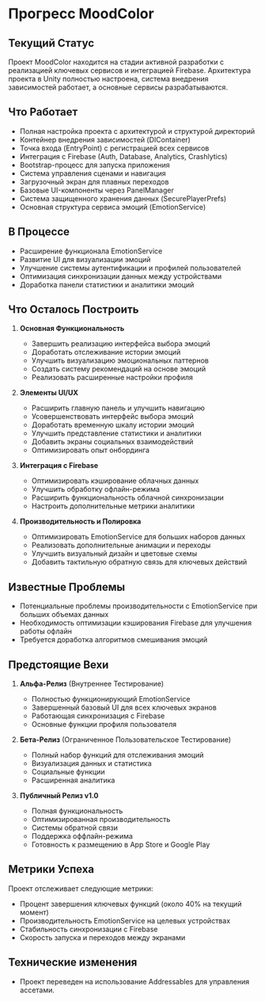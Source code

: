# Прогресс MoodColor

## Текущий Статус
Проект MoodColor находится на стадии активной разработки с реализацией ключевых сервисов и интеграцией Firebase. Архитектура проекта в Unity полностью настроена, система внедрения зависимостей работает, а основные сервисы разрабатываются.

## Что Работает
- Полная настройка проекта с архитектурой и структурой директорий
- Контейнер внедрения зависимостей (DIContainer)
- Точка входа (EntryPoint) с регистрацией всех сервисов
- Интеграция с Firebase (Auth, Database, Analytics, Crashlytics)
- Bootstrap-процесс для запуска приложения
- Система управления сценами и навигация
- Загрузочный экран для плавных переходов
- Базовые UI-компоненты через PanelManager
- Система защищенного хранения данных (SecurePlayerPrefs)
- Основная структура сервиса эмоций (EmotionService)

## В Процессе
- Расширение функционала EmotionService
- Развитие UI для визуализации эмоций
- Улучшение системы аутентификации и профилей пользователей
- Оптимизация синхронизации данных между устройствами
- Доработка панели статистики и аналитики эмоций

## Что Осталось Построить
1. **Основная Функциональность**
   - Завершить реализацию интерфейса выбора эмоций
   - Доработать отслеживание истории эмоций
   - Улучшить визуализацию эмоциональных паттернов
   - Создать систему рекомендаций на основе эмоций
   - Реализовать расширенные настройки профиля

2. **Элементы UI/UX**
   - Расширить главную панель и улучшить навигацию
   - Усовершенствовать интерфейс выбора эмоций
   - Доработать временную шкалу истории эмоций
   - Улучшить представление статистики и аналитики
   - Добавить экраны социальных взаимодействий
   - Оптимизировать опыт онбординга

3. **Интеграция с Firebase**
   - Оптимизировать кэширование облачных данных
   - Улучшить обработку офлайн-режима
   - Расширить функциональность облачной синхронизации
   - Настроить дополнительные метрики аналитики

4. **Производительность и Полировка**
   - Оптимизировать EmotionService для больших наборов данных
   - Реализовать дополнительные анимации и переходы
   - Улучшить визуальный дизайн и цветовые схемы
   - Добавить тактильную обратную связь для ключевых действий

## Известные Проблемы
- Потенциальные проблемы производительности с EmotionService при больших объемах данных
- Необходимость оптимизации кэширования Firebase для улучшения работы офлайн
- Требуется доработка алгоритмов смешивания эмоций

## Предстоящие Вехи
1. **Альфа-Релиз** (Внутреннее Тестирование)
   - Полностью функционирующий EmotionService
   - Завершенный базовый UI для всех ключевых экранов
   - Работающая синхронизация с Firebase
   - Основные функции профиля пользователя

2. **Бета-Релиз** (Ограниченное Пользовательское Тестирование)
   - Полный набор функций для отслеживания эмоций
   - Визуализация данных и статистика
   - Социальные функции
   - Расширенная аналитика

3. **Публичный Релиз v1.0**
   - Полная функциональность
   - Оптимизированная производительность
   - Системы обратной связи
   - Поддержка оффлайн-режима
   - Готовность к размещению в App Store и Google Play

## Метрики Успеха
Проект отслеживает следующие метрики:
- Процент завершения ключевых функций (около 40% на текущий момент)
- Производительность EmotionService на целевых устройствах
- Стабильность синхронизации с Firebase
- Скорость запуска и переходов между экранами 

## Технические изменения
- Проект переведен на использование Addressables для управления ассетами. 